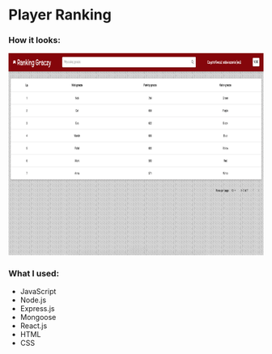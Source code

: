 # **Player Ranking**

### How it looks:

<img src="https://github.com/DenisGrishkevich/PlayerRanking/blob/main/public/Screenshot.png" data-canonical-src="https://github.com/DenisGrishkevich/PlayerRanking/blob/main/public/Screenshot.png" width="867" height="400" />

### **What I used:**
- JavaScript
- Node.js
- Express.js
- Mongoose
- React.js
- HTML
- CSS

